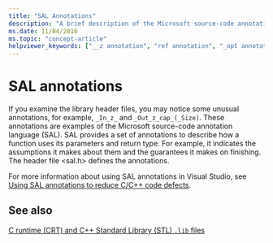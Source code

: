 ```yaml
---
title: "SAL Annotations"
description: "A brief description of the Microsoft source-code annotation language (SAL)."
ms.date: 11/04/2016
ms.topic: "concept-article"
helpviewer_keywords: ["__z annotation", "ref annotation", "_opt annotation", "__checkreturn annotatioin", "__deref_opt annotation", "deref_opt annotation", "__deref annotation", "__in annotation", "annotations [C++]", "z annotation", "_inout annotation", "__ref annotation", "full annotation", "_in annotation", "_ref annotation", "__out annotation", "_ecount annotation", "SAL annotations", "__opt annotation", "inout annotation", "in annotation", "_CA_SHOULD_CHECK_RETURN", "__bcount annotation", "_full annotation", "_bcount annotation", "deref annotation", "part annotation", "_out annotation", "__nz annotation", "__part annotation", "opt annotation", "__full annotation", "_nz annotation", "_z annotation", "out annotation", "__ecount annotation", "__inout annotation", "SAL annotations, _CA_SHOULD_CHECK_RETURN", "_deref_opt annotation", "_deref annotation", "nz annotation", "_part annotation", "ecount annotation", "bcount annotation"]
---
```

# SAL annotations

If you examine the library header files, you may notice some unusual annotations, for example, `_In_z_` and `_Out_z_cap_(_Size)`. These annotations are examples of the Microsoft source-code annotation language (SAL). SAL provides a set of annotations to describe how a function uses its parameters and return type. For example, it indicates the assumptions it makes about them and the guarantees it makes on finishing. The header file \<sal.h> defines the annotations.

For more information about using SAL annotations in Visual Studio, see [Using SAL annotations to reduce C/C++ code defects](../code-quality/using-sal-annotations-to-reduce-c-cpp-code-defects.md).

## See also

[C runtime (CRT) and C++ Standard Library (STL) `.lib` files](./crt-library-features.md)
